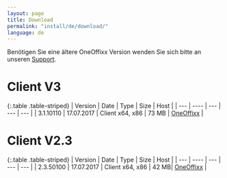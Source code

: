 ```yaml
---
layout: page
title: Download
permalink: "install/de/download/"
language: de
---
```


Benötigen Sie eine ältere OneOffixx Version wenden Sie sich bitte an unseren [Support](http://oneoffixx.com/services/support/).

# Client V3
{:.table .table-striped} 
| Version | Date | Type | Size | Host |
| --- | ---- | --- | --- | --- | 
| 3.1.10110 | 17.07.2017 | Client x64, x86 | 73 MB | [OneOffixx](http://download.oneoffixx.com/clients/OneOffixx.ClientOnly_3.1.10110.zip) |

# Client V2.3
{:.table .table-striped} 
| Version | Date | Type | Size | Host |
| --- | ---- | --- | --- | --- | 
| 2.3.50100 | 17.07.2017 | Client x64, x86 | 42 MB| [OneOffixx](http://download.oneoffixx.com/clients/OneOffixx.ClientOnly_2.3.50100.zip) |

